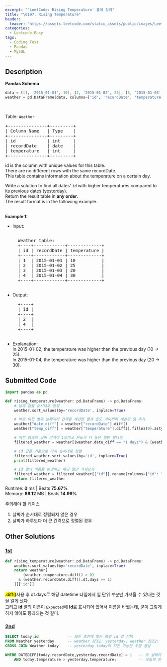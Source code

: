 ```yaml
---
excerpt: "'LeetCode: Rising Temperature' 풀이 정리"
title: "\0197. Rising Temperature"
header:
  teaser: "https://assets.leetcode.com/static_assets/public/images/LeetCode_Sharing.png"
categories:
  - Leetcode-Easy
tags:
  - Coding Test
  - Pandas
  - MySQL
---
```


## <i class="fa-solid fa-file-lines"></i> Description

**Pandas Schema**
```python
data = [[1, '2015-01-01', 10], [2, '2015-01-02', 25], [3, '2015-01-03', 20], [4, '2015-01-04', 30]]
weather = pd.DataFrame(data, columns=['id', 'recordDate', 'temperature']).astype({'id':'Int64', 'recordDate':'datetime64[ns]', 'temperature':'Int64'})
```
<br>

Table: `Weather`
<pre>
+---------------+---------+
| Column Name   | Type    |
+---------------+---------+
| id            | int     |
| recordDate    | date    |
| temperature   | int     |
+---------------+---------+
</pre>
id is the column with unique values for this table.   
There are no different rows with the same recordDate.   
This table contains information about the temperature on a certain day.
<br>


Write a solution to find all dates' `id` with higher temperatures compared to its previous dates (yesterday).   
Return the result table in **any order**.    
The result format is in the following example.   
<br>

**Example 1:**

- Input:   
    <pre> 
    Weather table:
    +----+------------+-------------+
    | id | recordDate | temperature |
    +----+------------+-------------+
    | 1  | 2015-01-01 | 10          |
    | 2  | 2015-01-02 | 25          |
    | 3  | 2015-01-03 | 20          |
    | 4  | 2015-01-04 | 30          |
    +----+------------+-------------+
    </pre>
- Output:  
    <pre>
    +----+
    | id |
    +----+
    | 2  |
    | 4  |
    +----+
    </pre>
- Explanation:   
In 2015-01-02, the temperature was higher than the previous day (10 -> 25).    
In 2015-01-04, the temperature was higher than the previous day (20 -> 30).  


## <i class="fa-solid fa-cloud-arrow-up"></i> Submitted Code

```python
import pandas as pd

def rising_temperature(weather: pd.DataFrame) -> pd.DataFrame:
    # 날짜 값을 순서대로 정렬
    weather.sort_values(by='recordDate', inplace=True)

    # 바로 이전 행과 날짜끼리 간격을 계산한 열과 온도 차이끼리 계산한 열 추가
    weather["date_diff"] = weather["recordDate"].diff()
    weather["temp_diff"] = weather["temperature"].diff().fillna(0).astype(int)

    # 이전 행과의 날짜 간격이 1일이고 온도가 더 높은 행만 필터링
    filtered_weather = weather[(weather.date_diff == "1 days") & (weather.temp_diff > 0)]

    # id 값을 기준으로 다시 순서대로 정렬
    filtered_weather.sort_values(by='id', inplace=True)
    print(filtered_weather)

    # id 열의 이름을 변경하고 해당 열만 가져오기
    filtered_weather = filtered_weather[["id"]].rename(columns={"id": "Id"})
    return filtered_weather
```
<i class="fa-solid fa-clock"></i> Runtime: **0** ms \| Beats **75.67%**    
<i class="fa-solid fa-memory"></i> Memory: **68.12** MB \| Beats **14.99%**

주의해야 할 케이스
1. 날짜가 순서대로 정렬되지 않은 경우
2. 날짜가 하루보다 더 큰 간격으로 정렬된 경우

## <i class="fa-solid fa-flask"></i> Other Solutions

### <a href="https://leetcode.com/problems/rising-temperature/solutions/3881503/pandas-simple-solution/" target="_blank">1st</a>

```python
def rising_temperature(weather: pd.DataFrame) -> pd.DataFrame:
    weather.sort_values(by='recordDate', inplace=True)
    return weather[
        (weather.temperature.diff() > 0)
      & (weather.recordDate.diff().dt.days == 1)
    ][['id']]
```
<mark>.diff()</mark>사용 후 dt.days로 해당 datetime 타입에서 일 단위 부분만 가져올 수 있다는 것을 알게 됐다.   
그리고 **id** 열의 이름이 `Expected`에 **Id**로 표시되어 있어서 이름을 바꿨는데, 굳이 그렇게 하지 않아도 통과되는 것 같다.

### <a href="" target="_blank">2nd</a>

```sql
SELECT today.id             -- 모든 조건에 맞는 행의 id 값 선택
FROM Weather yesterday      -- weather 참조1: yesterday, weather 참조2: today
CROSS JOIN Weather today    -- yesterday today의 모든 가능한 조합 생성

WHERE DATEDIFF(today.recordDate,yesterday.recordDate) = 1   -- 두 날짜의 차이(일 단위)가 1일인 경우만 선택
    AND today.temperature > yesterday.temperature;          -- 오늘의 온도가 어제보다 더 높은 날을 필터링
```

